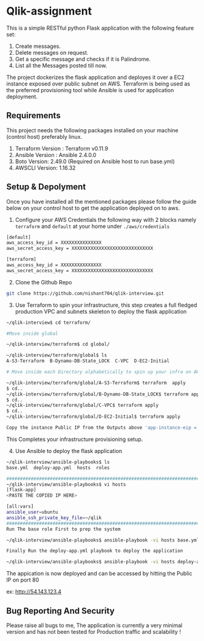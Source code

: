 # Qlik-assignment

This is a simple RESTful python Flask application with the following feature set:
1. Create messages.
2. Delete messages on request.
3. Get a specific message and checks if it is Palindrome.
4. List all the Messages posted till now.

The project dockerizes the flask application and deployes it over a EC2 instance exposed over public subnet on AWS.
Terraform is being used as the preferred provisioning tool while Ansible is used for application deployment.

## Requirements
This project needs the following packages installed on your machine (control host) preferably linux.
1. Terraform Version : Terraform v0.11.9
2. Ansible Version : Ansible 2.4.0.0
3. Boto Version: 2.49.0 (Required on Ansible host to run base.yml)
4. AWSCLI Version: 1.16.32

## Setup & Depolyment

Once you have installed all the mentioned packages please follow the guide below on your control host to get the application deployed on to aws.

1. Configure your AWS Credentials the following way with 2 blocks namely `terraform` and `default` at your home under `./aws/credentials`

```bash
[default]
aws_access_key_id = XXXXXXXXXXXXXXX
aws_secret_access_key = XXXXXXXXXXXXXXXXXXXXXXXXXXXXXX

[terraform]
aws_access_key_id = XXXXXXXXXXXXXXX
aws_secret_access_key = XXXXXXXXXXXXXXXXXXXXXXXXXXXXXX

```
2. Clone the Github Repo

```bash
git clone https://github.com/nishant704/qlik-interview.git
```

3. Use Terraform to spin your infrastructure, this step creates a full fledged production VPC and subnets skeleton to deploy the flask application

```bash
~/qlik-interview$ cd terraform/

#Move inside global

~/qlik-interview/terraform$ cd global/

~/qlik-interview/terraform/global$ ls
A-S3-Terraform  B-Dynamo-DB-State_LOCK  C-VPC  D-EC2-Initial

# Move inside each Directory alphabetically to spin up your infra on AWS and run "terraform apply"

~/qlik-interview/terraform/global/A-S3-Terraform$ terraform  apply
$ cd..
~/qlik-interview/terraform/global/B-Dynamo-DB-State_LOCK$ terraform apply
$ cd..
~/qlik-interview/terraform/global/C-VPC$ terraform apply
$ cd..
~/qlik-interview/terraform/global/D-EC2-Initial$ terraform apply

Copy the instance Public IP from the Outputs above 'app-instance-eip ='
```
This Completes your infrastructure provisioning setup.

4. Use Ansible to deploy the flask application   

```bash
~/qlik-interview/ansible-playbooks$ ls
base.yml  deploy-app.yml  hosts  roles

###############################################################################
~/qlik-interview/ansible-playbooks$ vi hosts
[flask-app]
<PASTE THE COPIED IP HERE>

[all:vars]
ansible_user=ubuntu
ansible_ssh_private_key_file=~/qlik
##############################################################################
Run The base role First to prep the system

~/qlik-interview/ansible-playbooks$ ansible-playbook -vi hosts base.yml

Finally Run the deploy-app.yml playbook to deploy the application

~/qlik-interview/ansible-playbooks$ ansible-playbook -vi hosts deploy-app.yml

```
The appication is now deployed and can be accessed by hitting the Public IP on port 80

ex: http://54.143.123.4


## Bug Reporting And Security

Please raise all bugs to me, The application is currently a very minimal version and has not been tested for Production traffic and scalability !
